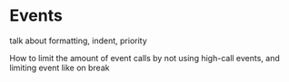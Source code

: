# Events

talk about formatting, indent, priority

How to limit the amount of event calls by not using high-call events, and limiting event like on break
